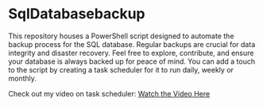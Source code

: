 # SqlDatabasebackup
This repository houses a PowerShell script designed to automate the backup process for the SQL database. Regular backups are crucial for data integrity and disaster recovery. Feel free to explore, contribute, and ensure your database is always backed up for peace of mind.
You can add a touch to the script by creating a task scheduler for it to run daily, weekly or monthly.

Check out my video on task scheduler:
[Watch the Video Here](https://www.youtube.com/watch?v=U9zvr_GYC-U)

